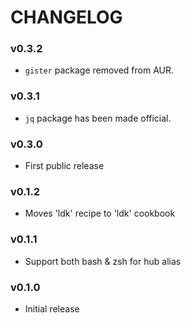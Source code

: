 CHANGELOG
=========

### v0.3.2
- `gister` package removed from AUR.

### v0.3.1
- `jq` package has been made official.

### v0.3.0
- First public release

### v0.1.2
- Moves 'ldk' recipe to 'ldk' cookbook

### v0.1.1
- Support both bash & zsh for hub alias

### v0.1.0
- Initial release
